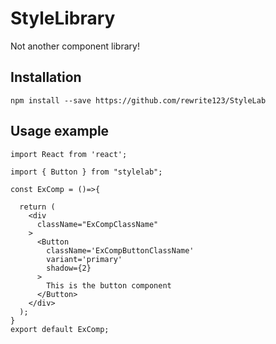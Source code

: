 # StyleLibrary
Not another component library!

## Installation
```
npm install --save https://github.com/rewrite123/StyleLab
```

## Usage example
```React
import React from 'react';

import { Button } from "stylelab";

const ExComp = ()=>{

  return (
    <div
      className="ExCompClassName"
    >
      <Button 
        className='ExCompButtonClassName'
        variant='primary'
        shadow={2}
      >
        This is the button component
      </Button>
    </div>
  );
}
export default ExComp;
```